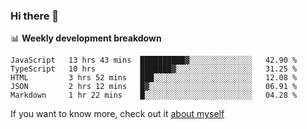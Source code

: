 ### Hi there 👋

<!--
**HondryTravis/HondryTravis** is a ✨ _special_ ✨ repository because its `README.md` (this file) appears on your GitHub profile.

Here are some ideas to get you started:

- 🔭 I’m currently working on ...
- 🌱 I’m currently learning ...
- 👯 I’m looking to collaborate on ...
- 🤔 I’m looking for help with ...
- 💬 Ask me about ...
- 📫 How to reach me: ...
- 😄 Pronouns: ...
- ⚡ Fun fact: ...
-->

<!-- [![travis's github stats](https://github-readme-stats.vercel.app/api?username=HondryTravis)](https://github.com/anuraghazra/github-readme-stats)  -->
<!-- ![travis's github stats](https://github-readme-stats.anuraghazra1.vercel.app/api/top-langs/?username=HondryTravis&theme=nord&layout=compact) -->

📊 **Weekly development breakdown**

<!--START_SECTION:waka-->
```text
JavaScript   13 hrs 43 mins  ██████████▓░░░░░░░░░░░░░░   42.90 % 
TypeScript   10 hrs          ███████▓░░░░░░░░░░░░░░░░░   31.25 % 
HTML         3 hrs 52 mins   ███░░░░░░░░░░░░░░░░░░░░░░   12.08 % 
JSON         2 hrs 12 mins   █▓░░░░░░░░░░░░░░░░░░░░░░░   06.91 % 
Markdown     1 hr 22 mins    █░░░░░░░░░░░░░░░░░░░░░░░░   04.28 % 
```
<!--END_SECTION:waka-->

If you want to know more, check out it [about myself](https://hondrytravis.github.io/)
